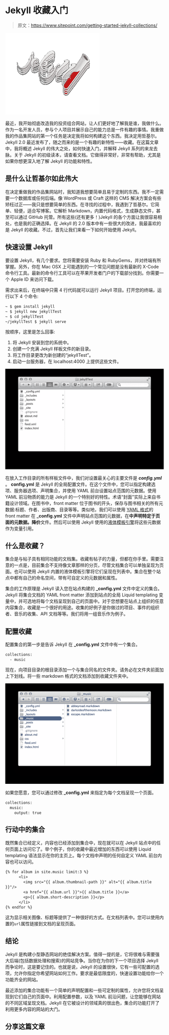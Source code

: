 # Jekyll 收藏入门

> 原文：<https://www.sitepoint.com/getting-started-jekyll-collections/>

![logo-2x](img/832cadaa3a117b6829f68ae80fa41168.png)

最近，我开始彻底改造我的投资组合网站，让人们更好地了解我是谁，我做什么。作为一名开发人员，参与个人项目并展示自己的能力总是一件有趣的事情。我重做我的作品集网站的第一个任务是决定我将如何构建这个东西。我决定用哲基尔。Jekyll 2.0 最近发布了，随之而来的是一个有趣的新特性——收藏。在这篇文章中，我将概述 Jekyll 的伟大之处，如何快速入门，并解释 Jekyll 系列的来龙去脉。关于 Jekyll 的初级读本，请查看文档。它做得非常好，非常有帮助，尤其是如果你想更深入地了解 Jekyll 的功能和特性。

## 是什么让哲基尔如此伟大

在决定重做我的作品集网站时，我知道我想要简单且易于定制的东西。我不一定需要一个数据库或任何后端。像 WordPress 或 Craft 这样的 CMS 解决方案会有些矫枉过正——我只是想要简单的东西。在寻找的过程中，我遇到了哲基尔。它简单、轻便，适合写博客。它解析 Markdown，内置代码格式，生成静态文件，甚至可以通过 GitHub 托管。所有这些(还有更多！)Jekyll 的各个方面让我很容易相处，也是我的正确选择。在 Jekyll 的 2.0 版本中有一些很大的改进，我最喜欢的是 Jekyll 的收藏。不过，首先让我们来看一下如何开始使用 Jekyll。

## 快速设置 Jekyll

要设置 Jekyll，有几个要求。您将需要安装 Ruby 和 RubyGems，并对终端有所掌握。另外，你在 Mac OSX 上可能遇到的一个常见问题是没有最新的 X-Code 命令行工具。最新的命令行工具可以在苹果开发者门户的下载部分找到。你需要一个 Apple ID 来访问下载。

需求出来后，在终端中只需 4 行代码就可以运行 Jekyll 项目。打开您的终端，运行以下 4 个命令:

```
~ $ gem install jekyll
~ $ jekyll new jekyllTest
~ $ cd jekyllTest
~/jekyllTest $ jekyll serve
```

按顺序，这里是怎么回事:

1.  将 Jekyll 安装到您的系统中。
2.  创建一个充满 Jekyll 样板文件的新目录。
3.  将工作目录更改为新创建的“jekyllTest”。
4.  启动一台服务器，在 localhost:4000 上提供这些文件。

![screen1](img/efa33ddef0449da904018a18f5d839b0.png)

在放入工作目录的所有样板文件中，我们对设置最关心的主要文件是 ***config.yml*** 。 **config.yml** 是 Jekyll 的全局配置文件。在这个文件中，您可以指定构建选项、服务器选项、声明集合，并使用 YAML 前台设置站点范围的元数据。使用 YAML 前沿物质的能力是 Jekyll 的一个特别好的特性。术语“封面”实际上来自书籍设计领域。在图书中，front matter 位于图书的开头，保存与图书相关的所有元数据:标题、作者、出版商、目录等等。类似地，我们可以使用 [YAML 格式](http://yaml.org/ "YAML Documentation and Specs")的 front matter 在 **_config.yml** 文件中声明站点范围的元数据，在**中声明特定于页面的元数据。降价**文件。然后可以使用 Jekyll 使用的[液体模板引擎](https://github.com/Shopify/liquid/wiki "Liquid Templating Documentation")将这些元数据作为变量引用。

## 什么是收藏？

集合是与帖子具有相同功能的文档集。收藏有帖子的力量，但都在你手里。需要注意的一点是，目前集合不支持像文章那样的分页，尽管文档集合可以单独呈现为页面。也可以使用 Jekyll 内置的液体模板引擎将它们呈现在列表中。集合在整个站点中都有自己的命名空间，带有可自定义的元数据和属性。

集合的工作原理是 Jekyll 读入您在站点构建的 **_config.yml** 文件中定义的集合。Jekyll 将集合文档的 YAML front matter 添加到站点的全局 Liquid templating 变量中，并可选地将每个文档呈现到自己的页面中。对于您想要在站点上组织的任意内容集合，收藏是一个很好的用途。收集的好例子是你做过的项目、事件的组织者、音乐的收集、API 文档等等。我们将用一组音乐作为例子。

## 配置收藏

配置集合的第一步是告诉 Jekyll 在 **_config.yml** 文件中有一个集合。

```
collections:
  - music
```

现在，向项目目录的根目录添加一个与集合同名的文件夹。请务必在文件夹前面加上下划线。将一些 markdown 格式的文档添加到收藏文件夹中。

![screen2](img/809ebe62993bc27c4e6bace60b4c58fc.png)

如果您愿意，您可以通过修改 **_config.yml** 来指定为每个文档呈现一个页面。

```
collections:
  music:
    output: true
```

## 行动中的集合

既然集合已经定义，内容也已经添加到集合中，现在就可以在 Jekyll 站点中的任何页面上访问它了。举个例子，你的收藏中最近增加的东西可以使用 Liquid templating 语法显示在你的主页上。每个文档中声明的任何自定义 YAML 前台内容也可以访问。

```
{% for album in site.music limit:3 %}
      <li>
        <img src="{{ album.thumbnail-path }}" alt="{{ album.title }}"/>
        <a href="{{ album.url }}">{{ album.title }}</a>
        <p>{{ album.short-description }}</p>
      </li>
{% endfor %}
```

这为显示相关图像、标题等提供了一种很好的方式。在文档列表中。您可以使用内置的`url`属性链接到文档的呈现页面。

## 结论

Jekyll 是构建小型静态网站的绝佳解决方案。值得一提的是，它将很难与需要强大后端(包括数据处理和搜索)的网站竞争。当你在为你的下一个项目选择 Jekyll 而争论时，这是要记住的。也就是说，Jekyll 的设置很快，它有一些可配置的选项，允许你指定你希望网站如何工作。要求是最低限度的，快速设置功能给你一个功能齐全的网站。

最近添加的集合功能有一个简单的声明配置和一些可定制的属性，允许您将文档呈现到它们自己的页面中。利用配置参数，以及 YAML 前沿问题，让您能够在网站的不同区域呈现文档。Jekyll 在它被设计的领域真的很出色，集合的功能打开了利用更多内容的网站的大门。

## 分享这篇文章